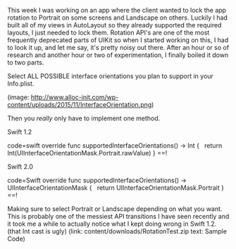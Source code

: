 <!--
Title: Per-View Auto-Rotation Locking Made Easy for iOS 8 and 9
Description: Lock your view controller orientation with this one weird trick.
Date: 2016/01/26
Template: post
Blog: true
-->

This week I was working on an app where the client wanted to lock the
app rotation to Portrait on some screens and Landscape on others.
Luckily I had built all of my views in AutoLayout so they already
supported the required layouts, I just needed to lock them. Rotation
API's are one of the most frequently deprecated parts of UIKit so when I
started working on this, I had to look it up, and let me say, it's
pretty noisy out there. After an hour or so of research and another hour
or two of experimentation, I finally boiled it down to two parts.

Select ALL POSSIBLE interface orientations you plan to support in your Info.plist.

(image: http://www.alloc-init.com/wp-content/uploads/2015/11/InterfaceOrientation.png)

Then you *really* only have to implement one method.

Swift 1.2

code=swift
override func supportedInterfaceOrientations() -> Int {
  return Int(UIInterfaceOrientationMask.Portrait.rawValue)
}
==!

Swift 2.0

code=Swift
override func supportedInterfaceOrientations() -> UIInterfaceOrientationMask {
  return UIInterfaceOrientationMask.Portrait
}
==!

Making sure to select Portrait or Landscape depending on what you want.
This is probably one of the messiest API transitions I have seen
recently and it took me a while to actually notice what I kept doing
wrong in Swift 1.2. (that Int cast is ugly)
(link: content/downloads/RotationTest.zip text: Sample Code)
